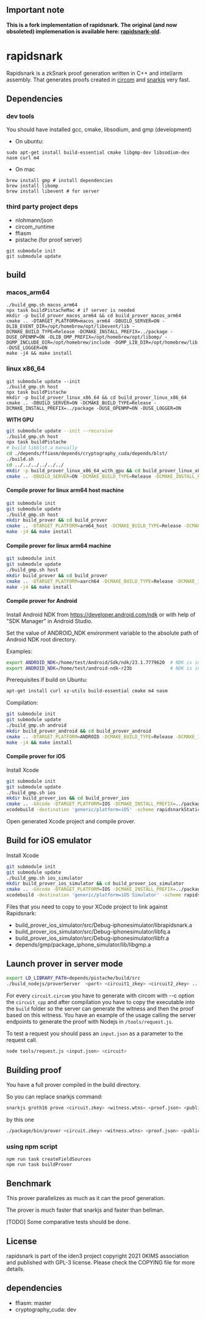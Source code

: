 ## Important note

**This is a fork implementation of rapidsnark. The original (and now obsoleted) implemenation is available here: [rapidsnark-old](https://github.com/iden3/rapidsnark-old).**

# rapidsnark

Rapidsnark is a zkSnark proof generation written in C++ and intel/arm assembly. That generates proofs created in [circom](https://github.com/iden3/snarkjs) and [snarkjs](https://github.com/iden3/circom) very fast.

## Dependencies
### dev tools

You should have installed gcc, cmake, libsodium, and gmp (development)

- On ubuntu:

```
sudo apt-get install build-essential cmake libgmp-dev libsodium-dev nasm curl m4
```
- On mac
```
brew install gmp # install dependencies
brew install libomp
brew install libevent # for server
```

### third party project deps
- nlohmann/json
- circom_runtime
- ffiasm
- pistache (for proof server)
```
git submodule init
git submodule update
```

## build
### macos_arm64
```
./build_gmp.sh macos_arm64
npx task buildPistacheMac # if server is needed
mkdir -p build_prover_macos_arm64 && cd build_prover_macos_arm64
cmake .. -DTARGET_PLATFORM=macos_arm64 -DBUILD_SERVER=ON -DLIB_EVENT_DIR=/opt/homebrew/opt/libevent/lib -DCMAKE_BUILD_TYPE=Release -DCMAKE_INSTALL_PREFIX=../package -DUSE_OPENMP=ON -DLIB_OMP_PREFIX=/opt/homebrew/opt/libomp/ -DGMP_INCLUDE_DIR=/opt/homebrew/include -DGMP_LIB_DIR=/opt/homebrew/lib  -DUSE_LOGGER=ON
make -j4 && make install
```

### linux x86_64
```
git submodule update --init
./build_gmp.sh host
npx task buildPistache
mkdir -p build_prover_linux_x86_64 && cd build_prover_linux_x86_64
cmake .. -DBUILD_SERVER=ON -DCMAKE_BUILD_TYPE=Release -DCMAKE_INSTALL_PREFIX=../package -DUSE_OPENMP=ON -DUSE_LOGGER=ON
```

**WITH GPU**

```sh
git submodule update --init --recursive
./build_gmp.sh host
npx task buildPistache
# build libblst.a manually
cd ./depends/ffiasm/depends/cryptography_cuda/depends/blst/
./build.sh
cd ../../../../../../
mkdir -p build_prover_linux_x86_64_with_gpu && cd build_prover_linux_x86_64_with_gpu
cmake .. -DBUILD_SERVER=ON -DCMAKE_BUILD_TYPE=Release -DCMAKE_INSTALL_PREFIX=../package -DUSE_OPENMP=ON -DUSE_LOGGER=ON -DUSE_CUDA=ON
```

#### Compile prover for linux arm64 host machine

```sh
git submodule init
git submodule update
./build_gmp.sh host
mkdir build_prover && cd build_prover
cmake .. -DTARGET_PLATFORM=arm64_host -DCMAKE_BUILD_TYPE=Release -DCMAKE_INSTALL_PREFIX=../package
make -j4 && make install
```

#### Compile prover for linux arm64 machine

```sh
git submodule init
git submodule update
./build_gmp.sh host
mkdir build_prover && cd build_prover
cmake .. -DTARGET_PLATFORM=aarch64 -DCMAKE_BUILD_TYPE=Release -DCMAKE_INSTALL_PREFIX=../package_aarch64
make -j4 && make install
```

#### Compile prover for Android

Install Android NDK from https://developer.android.com/ndk or with help of "SDK Manager" in Android Studio.

Set the value of ANDROID_NDK environment variable to the absolute path of Android NDK root directory.

Examples:

```sh
export ANDROID_NDK=/home/test/Android/Sdk/ndk/23.1.7779620  # NDK is installed by "SDK Manager" in Android Studio.
export ANDROID_NDK=/home/test/android-ndk-r23b              # NDK is installed as a stand-alone package.
```

Prerequisites if build on Ubuntu:

```sh
apt-get install curl xz-utils build-essential cmake m4 nasm
```

Compilation:

```sh
git submodule init
git submodule update
./build_gmp.sh android
mkdir build_prover_android && cd build_prover_android
cmake .. -DTARGET_PLATFORM=ANDROID -DCMAKE_BUILD_TYPE=Release -DCMAKE_INSTALL_PREFIX=../package_android
make -j4 && make install
```

#### Compile prover for iOS

Install Xcode

```sh
git submodule init
git submodule update
./build_gmp.sh ios
mkdir build_prover_ios && cd build_prover_ios
cmake .. -GXcode -DTARGET_PLATFORM=IOS -DCMAKE_INSTALL_PREFIX=../package_ios
xcodebuild -destination 'generic/platform=iOS' -scheme rapidsnarkStatic -project rapidsnark.xcodeproj -configuration Release
```
Open generated Xcode project and compile prover.

## Build for iOS emulator

Install Xcode

```sh
git submodule init
git submodule update
./build_gmp.sh ios_simulator
mkdir build_prover_ios_simulator && cd build_prover_ios_simulator
cmake .. -GXcode -DTARGET_PLATFORM=IOS -DCMAKE_INSTALL_PREFIX=../package_ios_simulator -DUSE_ASM=NO
xcodebuild -destination 'generic/platform=iOS Simulator' -scheme rapidsnarkStatic -project rapidsnark.xcodeproj
```

Files that you need to copy to your XCode project to link against Rapidsnark:
* build_prover_ios_simulator/src/Debug-iphonesimulator/librapidsnark.a
* build_prover_ios_simulator/src/Debug-iphonesimulator/libfq.a
* build_prover_ios_simulator/src/Debug-iphonesimulator/libfr.a
* depends/gmp/package_iphone_simulator/lib/libgmp.a


## Launch prover in server mode
```sh
export LD_LIBRARY_PATH=depends/pistache/build/src
./build_nodejs/proverServer  <port> <circuit1_zkey> <circuit2_zkey> ... <circuitN_zkey>
```

For every `circuit.circom` you have to generate with circom with --c option the `circuit_cpp` and after compilation you have to copy the executable into the `build` folder so the server can generate the witness and then the proof based on this witness.
You have an example of the usage calling the server endpoints to generate the proof with Nodejs in `/tools/request.js`.

To test a request you should pass an `input.json` as a parameter to the request call.
```sh
node tools/request.js <input.json> <circuit>
```


## Building proof

You have a full prover compiled in the build directory.

So you can replace snarkjs command:

```sh
snarkjs groth16 prove <circuit.zkey> <witness.wtns> <proof.json> <public.json>
```

by this one
```sh
./package/bin/prover <circuit.zkey> <witness.wtns> <proof.json> <public.json>
```


### using npm script
```
npm run task createFieldSources
npm run task buildProver
```
## Benchmark

This prover parallelizes as much as it can the proof generation.

The prover is much faster that snarkjs and faster than bellman.

[TODO] Some comparative tests should be done.


## License

rapidsnark is part of the iden3 project copyright 2021 0KIMS association and published with GPL-3 license. Please check the COPYING file for more details.



## dependencies
- ffiasm: master
- cryptography_cuda: dev
